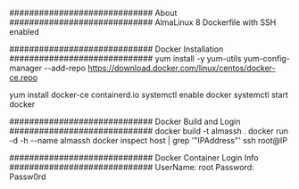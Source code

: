 #############################
About
#############################
AlmaLinux 8 Dockerfile with SSH enabled


#############################
Docker Installation
#############################
yum install -y yum-utils
yum-config-manager --add-repo https://download.docker.com/linux/centos/docker-ce.repo

yum install docker-ce containerd.io
systemctl enable docker
systemctl start docker


#############################
Docker Build and Login
#############################
docker build -t almassh .
docker run -d -h <HostName> --name <DockerName> almassh
docker inspect host | grep '"IPAddress"'
ssh root@IP


#############################
Docker Container Login Info
#############################
UserName: root
Password: Passw0rd